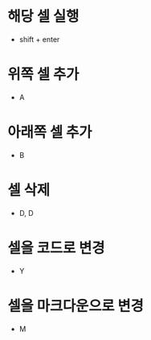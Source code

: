 # 해당 셀 실행

- shift + enter

# 위쪽 셀 추가

- A

# 아래쪽 셀 추가

- B

# 셀 삭제

- D, D

# 셀을 코드로 변경

- Y

# 셀을 마크다운으로 변경

- M

